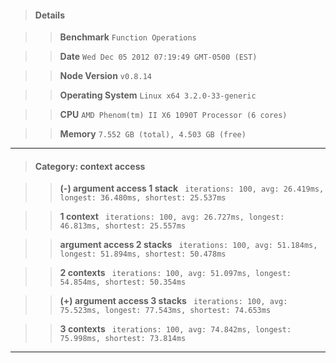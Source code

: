 > #### Details

>> **Benchmark** ```Function Operations```

>> **Date** ```Wed Dec 05 2012 07:19:49 GMT-0500 (EST)```

>> **Node Version** ```v0.8.14```

>> **Operating System** ```Linux x64 3.2.0-33-generic```

>> **CPU** ```AMD Phenom(tm) II X6 1090T Processor (6 cores)```

>> **Memory** ```7.552 GB (total), 4.503 GB (free)```



---

> #### Category: context access

>> **(-) argument access 1 stack** ``` iterations: 100, avg: 26.419ms, longest: 36.480ms, shortest: 25.537ms```

>> **1 context** ``` iterations: 100, avg: 26.727ms, longest: 46.813ms, shortest: 25.557ms```

>> **argument access 2 stacks** ``` iterations: 100, avg: 51.184ms, longest: 51.894ms, shortest: 50.478ms```

>> **2 contexts** ``` iterations: 100, avg: 51.097ms, longest: 54.854ms, shortest: 50.354ms```

>> **(+) argument access 3 stacks** ``` iterations: 100, avg: 75.523ms, longest: 77.543ms, shortest: 74.653ms```

>> **3 contexts** ``` iterations: 100, avg: 74.842ms, longest: 75.998ms, shortest: 73.814ms```



---

